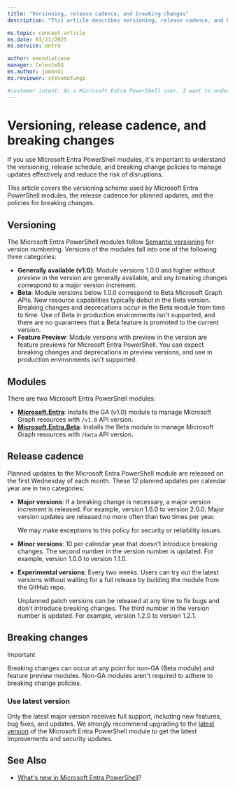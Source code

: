 ```yaml
---
title: "Versioning, release cadence, and breaking changes"
description: "This article describes versioning, release cadence, and breaking change information for the Microsoft Entra PowerShell module."

ms.topic: concept-article
ms.date: 01/21/2025
ms.service: entra

author: omondiatieno
manager: CelesteDG
ms.author: jomondi
ms.reviewer: stevemutungi

#customer intent: As a Microsoft Entra PowerShell user, I want to understand the versioning, release cadence, and breaking changes policies so that I can plan and manage updates to my production environment effectively and minimize the risk of disruptions caused by breaking changes.
---
```


# Versioning, release cadence, and breaking changes

If you use Microsoft Entra PowerShell modules, it's important to understand the versioning, release schedule, and breaking change policies to manage updates effectively and reduce the risk of disruptions.

This article covers the versioning scheme used by Microsoft Entra PowerShell modules, the release cadence for planned updates, and the policies for breaking changes.

## Versioning

The Microsoft Entra PowerShell modules follow [Semantic versioning](https://semver.org/) for version numbering. Versions of the  modules fall into one of the following three categories:

- **Generally available (v1.0)**: Module versions 1.0.0 and higher without _preview_ in the version are generally available, and any breaking changes correspond to a major version increment.
- **Beta**: Module versions below 1.0.0 correspond to Beta Microsoft Graph APIs. New resource capabilities typically debut in the Beta version. Breaking changes and deprecations occur in the Beta module from time to time. Use of Beta in production environments isn't supported, and there are no guarantees that a Beta feature is promoted to the current version.
- **Feature Preview**: Module versions with preview in the version are feature previews for Microsoft Entra PowerShell. You can expect breaking changes and deprecations in preview versions, and use in production environments isn't supported.

## Modules

There are two Microsoft Entra PowerShell modules:

- **[Microsoft.Entra](https://www.powershellgallery.com/packages/Microsoft.Entra/)**: Installs the GA (v1.0) module to manage Microsoft Graph resources with `/v1.0` API version.
- **[Microsoft.Entra.Beta](https://www.powershellgallery.com/packages/microsoft.entra.beta/)**: Installs the Beta module to manage Microsoft Graph resources with `/beta` API version.

## Release cadence

Planned updates to the Microsoft Entra PowerShell module are released on the first Wednesday of each month. These
12 planned updates per calendar year are in two categories:

- **Major versions**: If a breaking change is necessary, a major version increment is released. For example, version 1.6.0 to version 2.0.0. Major version updates are released no more often than two times per year.

  We may make exceptions to this policy for security or reliability issues.

- **Minor versions**: 10 per calendar year that doesn't introduce breaking changes. The second number in
  the version number is updated. For example, version 1.0.0 to version 1.1.0.

- **Experimental versions**: Every two weeks. Users can try out the latest versions without waiting for a full release by building the module from the GitHub repo.

  Unplanned patch versions can be released at any time to fix bugs and don't introduce breaking changes. The third number in the version number is updated. For example, version 1.2.0 to version 1.2.1.

## Breaking changes

> [!IMPORTANT]
> Breaking changes can occur at any point for non-GA (Beta module) and feature preview modules. Non-GA
> modules aren't required to adhere to breaking change policies.

### Use latest version

Only the latest major version receives full support, including new features, bug fixes, and updates. We strongly recommend upgrading to the [latest version](https://aka.ms/entrapsgallery) of the Microsoft Entra PowerShell module to get the latest improvements and security updates.

## See Also

- [What's new in Microsoft Entra PowerShell][whats-new]?

<!-- link references -->
[whats-new]: whats-new-docs.md
